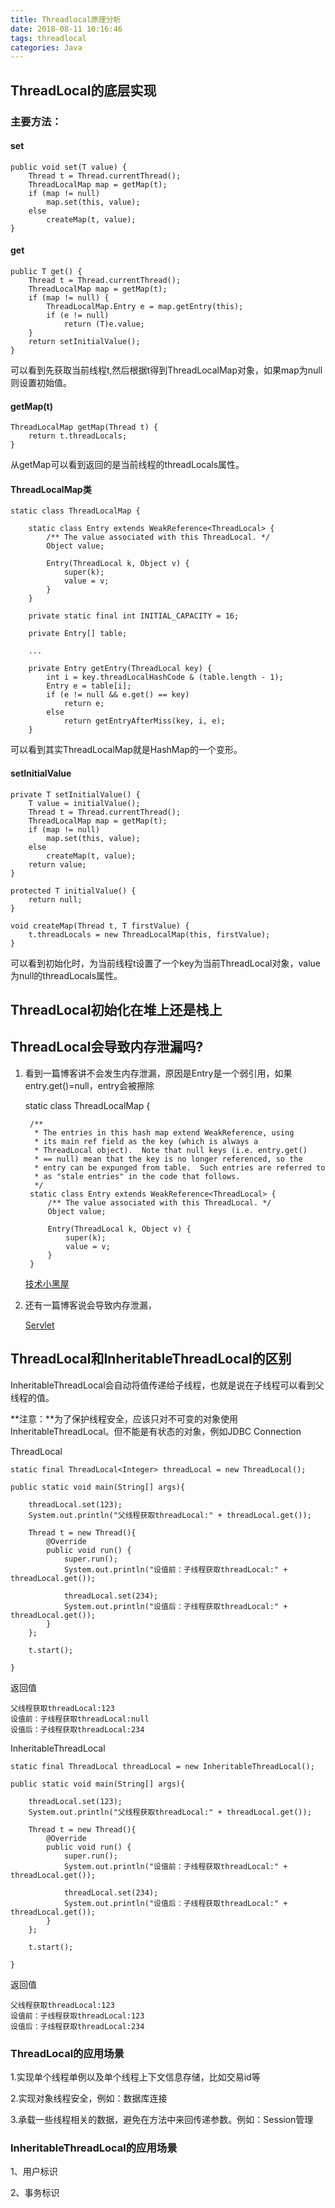 ```yaml
---
title: Threadlocal原理分析
date: 2018-08-11 10:16:46
tags: threadlocal
categories: Java
---
```

## ThreadLocal的底层实现 ##

### 主要方法： ###

#### set ####

	public void set(T value) {
        Thread t = Thread.currentThread();
        ThreadLocalMap map = getMap(t);
        if (map != null)
            map.set(this, value);
        else
            createMap(t, value);
    }

<!-- more -->

#### get ####

	public T get() {
        Thread t = Thread.currentThread();
        ThreadLocalMap map = getMap(t);
        if (map != null) {
            ThreadLocalMap.Entry e = map.getEntry(this);
            if (e != null)
                return (T)e.value;
        }
        return setInitialValue();
    }
可以看到先获取当前线程t,然后根据t得到ThreadLocalMap对象，如果map为null则设置初始值。

#### getMap(t) ####

	ThreadLocalMap getMap(Thread t) {
        return t.threadLocals;
    }
从getMap可以看到返回的是当前线程的threadLocals属性。

#### ThreadLocalMap类 ####

	static class ThreadLocalMap {

        static class Entry extends WeakReference<ThreadLocal> {
            /** The value associated with this ThreadLocal. */
            Object value;

            Entry(ThreadLocal k, Object v) {
                super(k);
                value = v;
            }
        }

        private static final int INITIAL_CAPACITY = 16;

        private Entry[] table;
		
		...

        private Entry getEntry(ThreadLocal key) {
            int i = key.threadLocalHashCode & (table.length - 1);
            Entry e = table[i];
            if (e != null && e.get() == key)
                return e;
            else
                return getEntryAfterMiss(key, i, e);
        }

可以看到其实ThreadLocalMap就是HashMap的一个变形。

#### setInitialValue ####

	private T setInitialValue() {
        T value = initialValue();
        Thread t = Thread.currentThread();
        ThreadLocalMap map = getMap(t);
        if (map != null)
            map.set(this, value);
        else
            createMap(t, value);
        return value;
    }

	protected T initialValue() {
        return null;
    }

	void createMap(Thread t, T firstValue) {
        t.threadLocals = new ThreadLocalMap(this, firstValue);
    }
可以看到初始化时，为当前线程t设置了一个key为当前ThreadLocal对象，value为null的threadLocals属性。


## ThreadLocal初始化在堆上还是栈上 ##

## ThreadLocal会导致内存泄漏吗? ##

1. 看到一篇博客讲不会发生内存泄漏，原因是Entry是一个弱引用，如果entry.get()=null，entry会被擦除

	static class ThreadLocalMap {

        /**
         * The entries in this hash map extend WeakReference, using
         * its main ref field as the key (which is always a
         * ThreadLocal object).  Note that null keys (i.e. entry.get()
         * == null) mean that the key is no longer referenced, so the
         * entry can be expunged from table.  Such entries are referred to
         * as "stale entries" in the code that follows.
         */
        static class Entry extends WeakReference<ThreadLocal> {
            /** The value associated with this ThreadLocal. */
            Object value;

            Entry(ThreadLocal k, Object v) {
                super(k);
                value = v;
            }
        }

	[技术小黑屋](https://droidyue.com/blog/2016/03/13/learning-threadlocal-in-java/ "技术小黑屋")

2. 还有一篇博客说会导致内存泄漏，

	[Servlet](http://www.codeceo.com/article/threadlocal-leak-analyze.html)

## ThreadLocal和InheritableThreadLocal的区别 ##

InheritableThreadLocal会自动将值传递给子线程，也就是说在子线程可以看到父线程的值。

**注意：**为了保护线程安全，应该只对不可变的对象使用InheritableThreadLocal。但不能是有状态的对象，例如JDBC Connection

ThreadLocal

    static final ThreadLocal<Integer> threadLocal = new ThreadLocal();

    public static void main(String[] args){

        threadLocal.set(123);
        System.out.println("父线程获取threadLocal:" + threadLocal.get());

        Thread t = new Thread(){
            @Override
            public void run() {
                super.run();
                System.out.println("设值前：子线程获取threadLocal:" + threadLocal.get());

                threadLocal.set(234);
                System.out.println("设值后：子线程获取threadLocal:" + threadLocal.get());
            }
        };

        t.start();

    }

返回值

	父线程获取threadLocal:123
	设值前：子线程获取threadLocal:null
	设值后：子线程获取threadLocal:234

InheritableThreadLocal

	static final ThreadLocal threadLocal = new InheritableThreadLocal();

    public static void main(String[] args){

        threadLocal.set(123);
        System.out.println("父线程获取threadLocal:" + threadLocal.get());

        Thread t = new Thread(){
            @Override
            public void run() {
                super.run();
                System.out.println("设值前：子线程获取threadLocal:" + threadLocal.get());

                threadLocal.set(234);
                System.out.println("设值后：子线程获取threadLocal:" + threadLocal.get());
            }
        };

        t.start();

    }

返回值

	父线程获取threadLocal:123
	设值前：子线程获取threadLocal:123
	设值后：子线程获取threadLocal:234

### ThreadLocal的应用场景 ###

1.实现单个线程单例以及单个线程上下文信息存储，比如交易id等

2.实现对象线程安全，例如：数据库连接

3.承载一些线程相关的数据，避免在方法中来回传递参数。例如：Session管理

### InheritableThreadLocal的应用场景 ###

1、用户标识

2、事务标识
